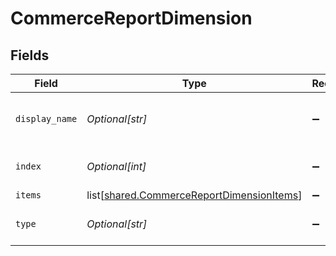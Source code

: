 # CommerceReportDimension


## Fields

| Field                                                                                                | Type                                                                                                 | Required                                                                                             | Description                                                                                          |
| ---------------------------------------------------------------------------------------------------- | ---------------------------------------------------------------------------------------------------- | ---------------------------------------------------------------------------------------------------- | ---------------------------------------------------------------------------------------------------- |
| `display_name`                                                                                       | *Optional[str]*                                                                                      | :heavy_minus_sign:                                                                                   | The dimension's display name.                                                                        |
| `index`                                                                                              | *Optional[int]*                                                                                      | :heavy_minus_sign:                                                                                   | The dimension's index.                                                                               |
| `items`                                                                                              | list[[shared.CommerceReportDimensionItems](undefined/models/shared/commercereportdimensionitems.md)] | :heavy_minus_sign:                                                                                   | N/A                                                                                                  |
| `type`                                                                                               | *Optional[str]*                                                                                      | :heavy_minus_sign:                                                                                   | The dimension's type.                                                                                |